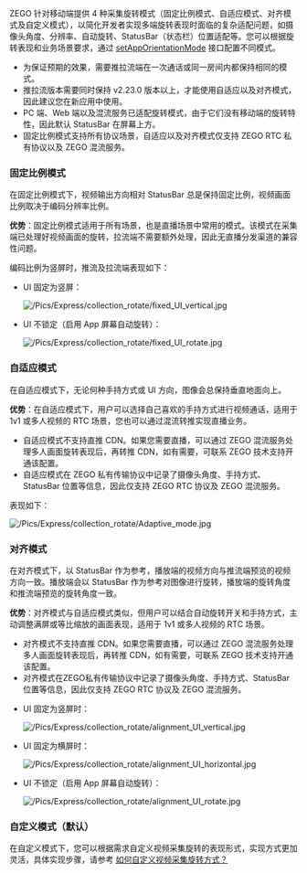 ZEGO 针对移动端提供 4 种采集旋转模式（固定比例模式、自适应模式、对齐模式及自定义模式），以简化开发者实现多端旋转表现时面临的复杂适配问题，如摄像头角度、分辨率、自动旋转、StatusBar（状态栏）位置适配等。您可以根据旋转表现和业务场景要求，通过 [setAppOrientationMode](@setAppOrientationMode) 接口配置不同模式。

<div class="mk-warning">

- 为保证预期的效果，需要推拉流端在一次通话或同一房间内都保持相同的模式。
- 推拉流版本需要同时保持 v2.23.0 版本以上，才能使用自适应以及对齐模式，因此建议您在新应用中使用。
- PC 端、Web 端以及混流服务已适配旋转模式，由于它们没有移动端的旋转特性，因此默认 StatusBar 在屏幕上方。
- 固定比例模式支持所有协议场景，自适应以及对齐模式仅支持 ZEGO RTC 私有协议以及 ZEGO 混流服务。 
</div>

### 固定比例模式

在固定比例模式下，视频输出方向相对 StatusBar 总是保持固定比例，视频画面比例取决于编码分辨率比例。

**优势**：固定比例模式适用于所有场景，也是直播场景中常用的模式。该模式在采集端已处理好视频画面的旋转，拉流端不需要额外处理，因此无直播分发渠道的兼容性问题。

编码比例为竖屏时，推流及拉流端表现如下：

- UI 固定为竖屏：

  ![/Pics/Express/collection_rotate/fixed_UI_vertical.jpg](https://doc-media.zego.im/sdk-doc/Pics/Express/collection_rotate/fixed_UI_vertical.jpg)

- UI 不锁定（启用 App 屏幕自动旋转）：

  ![/Pics/Express/collection_rotate/fixed_UI_rotate.jpg](https://doc-media.zego.im/sdk-doc/Pics/Express/collection_rotate/fixed_UI_rotate.jpg)

### 自适应模式

在自适应模式下，无论何种手持方式或 UI 方向，图像会总保持垂直地面向上。

**优势**：在自适应模式下，用户可以选择自己喜欢的手持方式进行视频通话，适用于 1v1 或多人视频的 RTC 场景，您也可以通过混流转推实现直播业务。

<div class="mk-warning">

- 自适应模式不支持直推 CDN。如果您需要直播，可以通过 ZEGO 混流服务处理多人画面旋转表现后，再转推 CDN，如有需要，可联系 ZEGO 技术支持开通该配置。 
- 自适应模式在 ZEGO 私有传输协议中记录了摄像头角度、手持方式、StatusBar 位置等信息，因此仅支持 ZEGO RTC 协议及 ZEGO 混流服务。
</div>

表现如下：

![/Pics/Express/collection_rotate/Adaptive_mode.jpg](https://doc-media.zego.im/sdk-doc/Pics/Express/collection_rotate/Adaptive_mode.jpg)

### 对齐模式

在对齐模式下，以 StatusBar 作为参考，播放端的视频方向与推流端预览的视频方向一致。播放端会以 StatusBar 作为参考对图像进行旋转，播放端的旋转角度和推流端预览的旋转角度一致。

**优势**：对齐模式与自适应模式类似，但用户可以结合自动旋转开关和手持方式，主动调整满屏或等比缩放的画面表现，适用于 1v1 或多人视频的 RTC 场景。

<div class="mk-warning">

- 对齐模式不支持直推 CDN。如果您需要直播，可以通过 ZEGO 混流服务处理多人画面旋转表现后，再转推 CDN，如有需要，可联系 ZEGO 技术支持开通该配置。
- 对齐模式在ZEGO私有传输协议中记录了摄像头角度、手持方式、StatusBar 位置等信息，因此仅支持 ZEGO RTC 协议及 ZEGO 混流服务。
</div>

- UI 固定为竖屏时：

    ![/Pics/Express/collection_rotate/alignment_UI_vertical.jpg](https://doc-media.zego.im/sdk-doc/Pics/Express/collection_rotate/alignment_UI_vertical.jpg)

- UI 固定为横屏时：

    ![/Pics/Express/collection_rotate/alignment_UI_horizontal.jpg](https://doc-media.zego.im/sdk-doc/Pics/Express/collection_rotate/alignment_UI_horizontal.jpg)

- UI 不锁定（启用 App 屏幕自动旋转）：

    ![/Pics/Express/collection_rotate/alignment_UI_rotate.jpg](https://doc-media.zego.im/sdk-doc/Pics/Express/collection_rotate/alignment_UI_rotate.jpg)

### 自定义模式（默认）

在自定义模式下，您可以根据需求自定义视频采集旋转的表现形式，实现方式更加灵活，具体实现步骤，请参考 [如何自定义视频采集旋转方式？](http://doc-zh.zego.im/faq/express_video_capture_rotation?product=ExpressVideo&platform=ios)



























